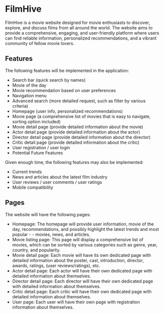 # FilmHive

FilmHive is a movie website designed for movie enthusiasts to discover, explore, and discuss films from all around the world. The website aims to provide a comprehensive, engaging, and user-friendly platform where users can find reliable information, personalized recommendations, and a vibrant community of fellow movie lovers.

## Features

The following features will be implemented in the application:

- Search bar (quick search by names)
- Movie of the day
- Movie recommendation based on user preferences
- Navigation menu
- Advanced search (more detailed request, such as filter by various criteria)
- Homepage (user info, personalized recommendations)
- Movie page (a comprehensive list of movies that is easy to navigate, sorting option included)
- Movie detail page (provide detailed information about the movie)
- Actor detail page (provide detailed information about the actor)
- Director detail page (provide detailed information about the director)
- Critic detail page (provide detailed information about the critic)
- User registration / user login
- Potential Future Features

Given enough time, the following features may also be implemented:

- Current trends
- News and articles about the latest film industry
- User reviews / user comments / user ratings
- Mobile compatibility

## Pages

The website will have the following pages:

- Homepage: The homepage will provide user information, movie of the day, recommendations, and possibly highlight the latest trends and most popular - - movies, news, and articles.
- Movie listing page: This page will display a comprehensive list of movies, which can be sorted by various categories such as genre, year, country, and popularity.
- Movie detail page: Each movie will have its own dedicated page with detailed information about the poster, cast, introduction, director, awards, ratings, (user reviews/ratings), etc.
- Actor detail page: Each actor will have their own dedicated page with detailed information about themselves.
- Director detail page: Each director will have their own dedicated page with detailed information about themselves.
- Critic detail page: Each critic will have their own dedicated page with detailed information about themselves.
- User page: Each user will have their own page with registration information about themselves.
